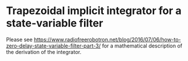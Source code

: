 # Trapezoidal implicit integrator for a state-variable filter

Please see https://www.radiofreerobotron.net/blog/2016/07/06/how-to-zero-delay-state-variable-filter-part-3/ for a mathematical description of the derivation of the integrator.
